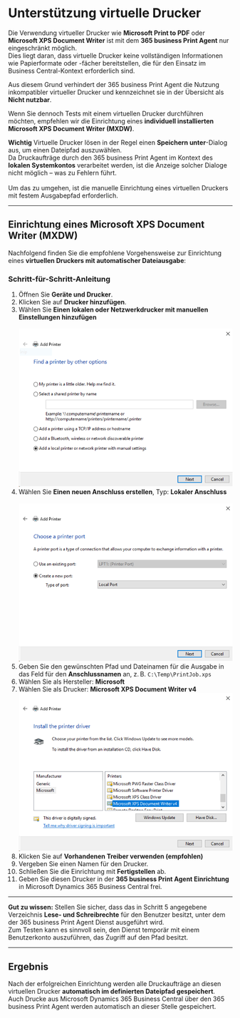 # Unterstützung virtuelle Drucker

Die Verwendung virtueller Drucker wie **Microsoft Print to PDF** oder **Microsoft XPS Document Writer** ist mit dem **365 business Print Agent** nur eingeschränkt möglich.  
Dies liegt daran, dass virtuelle Drucker keine vollständigen Informationen wie Papierformate oder -fächer bereitstellen, die für den Einsatz im Business Central-Kontext erforderlich sind.

Aus diesem Grund verhindert der 365 business Print Agent die Nutzung inkompatibler virtueller Drucker und kennzeichnet sie in der Übersicht als **Nicht nutzbar**.

Wenn Sie dennoch Tests mit einem virtuellen Drucker durchführen möchten, empfehlen wir die Einrichtung eines **individuell installierten Microsoft XPS Document Writer (MXDW)**.

<div class="alert alert-notice">
    <i class="fa-light fa-hand-point-up fa-lg" style="--fa-secondary-color: #00b7c3; --fa-primary-color: #111111;"></i> <strong>Wichtig</strong>
	Virtuelle Drucker lösen in der Regel einen <b>Speichern unter</b>-Dialog aus, um einen Dateipfad auszuwählen.<br>
	Da Druckaufträge durch den 365 business Print Agent im Kontext des <b>lokalen Systemkontos</b> verarbeitet werden, ist die Anzeige solcher Dialoge nicht möglich – was zu Fehlern führt.<br><br>
	Um das zu umgehen, ist die manuelle Einrichtung eines virtuellen Druckers mit festem Ausgabepfad erforderlich.
</div>

---

## Einrichtung eines Microsoft XPS Document Writer (MXDW)

Nachfolgend finden Sie die empfohlene Vorgehensweise zur Einrichtung eines **virtuellen Druckers mit automatischer Dateiausgabe**:

### Schritt-für-Schritt-Anleitung

1. Öffnen Sie **Geräte und Drucker**.
2. Klicken Sie auf **Drucker hinzufügen**.
3. Wählen Sie **Einen lokalen oder Netzwerkdrucker mit manuellen Einstellungen hinzufügen**<br>  
   ![Dialog: Drucker hinzufügen](/assets/images/365-business-print-agent/1062d8a1ab2ec8922f457cc23dd6c50d8f6b1bc0f58344d43481ea4b962d11eb.png)
4. Wählen Sie **Einen neuen Anschluss erstellen**, Typ: **Lokaler Anschluss**<br>  
   ![Lokaler Anschluss](/assets/images/365-business-print-agent/7ab8a8f098dcb9c886ac9540a3b8e967fe476b3aa49d4d3628d833995079056e.png)
5. Geben Sie den gewünschten Pfad und Dateinamen für die Ausgabe in das Feld für den **Anschlussnamen** an, z. B. `C:\Temp\PrintJob.xps`
6. Wählen Sie als Hersteller: **Microsoft**
7. Wählen Sie als Drucker: **Microsoft XPS Document Writer v4**<br>
   ![Treiber auswählen](/assets/images/365-business-print-agent/9c5fc601bb9842bccf3df601502307b88455e37363aad807034ad5df2a3c9780.png)
8. Klicken Sie auf **Vorhandenen Treiber verwenden (empfohlen)**
9. Vergeben Sie einen Namen für den Drucker.
10. Schließen Sie die Einrichtung mit **Fertigstellen** ab.
11. Geben Sie diesen Drucker in der **365 business Print Agent Einrichtung** in Microsoft Dynamics 365 Business Central frei.

---

<div class="alert alert-notice">
    <i class="fa-light fa-hand-point-up fa-lg" style="--fa-secondary-color: #00b7c3; --fa-primary-color: #111111;"></i> <strong>Gut zu wissen:</strong>
	Stellen Sie sicher, dass das in Schritt 5 angegebene Verzeichnis <b>Lese- und Schreibrechte</b> für den Benutzer besitzt, unter dem der 365 business Print Agent Dienst ausgeführt wird.<br>  
	Zum Testen kann es sinnvoll sein, den Dienst temporär mit einem Benutzerkonto auszuführen, das Zugriff auf den Pfad besitzt.
</div>


---

## Ergebnis

Nach der erfolgreichen Einrichtung werden alle Druckaufträge an diesen virtuellen Drucker **automatisch im definierten Dateipfad gespeichert**.  
Auch Drucke aus Microsoft Dynamics 365 Business Central über den 365 business Print Agent werden automatisch an dieser Stelle gespeichert.
